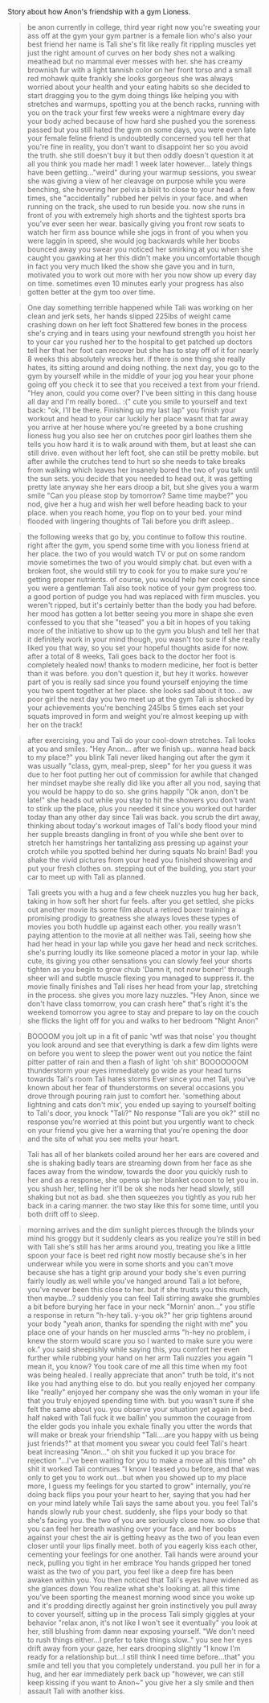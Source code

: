 Story about how Anon's friendship with a gym Lioness.

>be anon
>currently in college, third year
>right now you're sweating your ass off at the gym
>your gym partner is a female lion who's also your best friend
>her name is Tali
>she's fit 
>like really fit
>rippling muscles yet just the right amount of curves on her body
>shes not a walking meathead but no mammal ever messes with her.
>she has creamy brownish fur with a light tannish color on her front torso and a small red mohawk
>quite frankly she looks gorgeous
>she was always worried about your health and your eating habits so she decided to start dragging you to the gym
>doing things like helping you with stretches and warmups, spotting you at the bench racks, running with you on the track
>your first few weeks were a nightmare
>every day your body ached because of how hard she pushed you
>the soreness passed but you still hated the gym
>on some days, you were even late
>your female feline friend is undoubtedly concerned 
>you tell her that you're fine
>in reality, you don't want to disappoint her so you avoid the truth.
>she still doesn't buy it but then oddly doesn't question it at all
>you think you made her mad!
>1 week later however...
>lately things have been getting..."weird"
>during your warmup sessions, you swear she was giving a view of her cleavage on purpose
>while you were benching, she hovering her pelvis a biiiit to close to your head.
>a few times, she "accidentally" rubbed her pelvis in your face.
>and when running on the track, she used to run beside you.
>now she runs in front of you
>with extremely high shorts and the tightest sports bra you've ever seen her wear.
>basically giving you front row seats to watch her firm ass bounce while she jogs in front of you
>when you were laggin in speed, she would jog backwards while her boobs bounced away
>you swear you noticed her smirking at you when she caught you gawking at her
>this didn't make you uncomfortable though
>in fact you very much liked the show she gave you
>and in turn, motivated you to work out more with her
>you now show up every day on time.
>sometimes even 10 minutes early
>your progress has also gotten better at the gym too over time. 


>One day something terrible happened
>while Tali was working on her clean and jerk sets, her hands slipped
>225lbs of weight came crashing down on her left foot
>Shattered few bones in the process
>she's crying and in tears
>using your newfound strength you hoist her to your car
>you rushed her to the hospital to get patched up
>doctors tell her that her foot can recover but she has to stay off of it for nearly 8 weeks
>this absolutely wrecks her.
>if there is one thing she really hates, its sitting around and doing nothing.
>the next day, you go to the gym by yourself
>while in the middle of your jog you hear your phone going off
>you check it to see that you received a text from your friend.
>"Hey anon, could you come over? I've been sitting in this dang house all day and I'm really bored.. :("
>cute
>you smile to yourself and text back: "ok, I'll be there. Finishing up my last lap"
>you finish your workout and head to your car
>luckily her place wasnt that far away
>you arrive at her house where you're greeted by a bone crushing lioness hug
>you also see her on crutches
>poor girl loathes them
>she tells you how hard it is to walk around with them, but at least she can still drive.
>even without her left foot, she can still be pretty mobile.
>but after awhile the crutches tend to hurt so she needs to take breaks from walking
>which leaves her insanely bored
>the two of you talk until the sun sets.
>you decide that you needed to head out, it was getting pretty late anyway
>she her ears droop a bit, but she gives you a warm smile
>"Can you please stop by tomorrow? Same time maybe?"
>you nod, give her a hug and wish her well before heading back to your place.
>when you reach home, you flop on to your bed.
>your mind flooded with lingering thoughts of Tali before you drift asleep.. 


>the following weeks that go by, you continue to follow this routine.
>right after the gym, you spend some time with you lioness friend at her place.
>the two of you would watch TV or put on some random movie
>sometimes the two of you would simply chat.
>but even with a broken foot, she would still try to cook for you to make sure you're getting proper nutrients.
>of course, you would help her cook too since you were a gentleman
>Tali also took notice of your gym progress too.
>a good portion of pudge you had was replaced with firm muscles. 
>you weren't ripped, but it's certainly better than the body you had before. 
>her mood has gotten a lot better seeing you more in shape
>she even confessed to you that she "teased" you a bit in hopes of you taking more of the initiative to show up to the gym
>you blush and tell her that it definitely work
>in your mind though, you wasn't too sure if she really liked you that way, so you set your hopeful thoughts aside for now.
>after a total of 8 weeks, Tali goes back to the doctor
>her foot is completely healed now!
>thanks to modern medicine, her foot is better than it was before.
>you don't question it, but hey it works.
>however part of you is really sad since you found yourself enjoying the time you two spent together at her place. 
>she looks sad about it too...
>aw poor girl
>the next day you two meet up at the gym
>Tali is shocked by your achievements
>you're benching 245lbs 5 times each set
>your squats improved in form and weight
>you're almost keeping up with her on the track! 


>after exercising, you and Tali do your cool-down stretches.
>Tali looks at you and smiles.
>"Hey Anon... after we finish up.. wanna head back to my place?"
>you blink
>Tali never liked hanging out after the gym
>it was usually "class, gym, meal-prep, sleep" for her
>you guess it was due to her foot putting her out of commission for awhile that changed her mindset
>maybe she really did like you after all
>you nod, saying that you would be happy to do so.
>she grins happily
>"Ok anon, don't be late!"
>she heads out while you stay to hit the showers 
>you don't want to stink up the place, plus you needed it since you worked out harder today than any other day since Tali was back.
>you scrub the dirt away, thinking about today's workout
>images of Tali's body flood your mind 
>her supple breasts dangling in front of you while she bent over to stretch her hamstrings 
>her tantalizing ass pressing up against your crotch while you spotted behind her during squats
>No brain! Bad!
>you shake the vivid pictures from your head
>you finished showering and put your fresh clothes on.
>stepping out of the building, you start your car to meet up with Tali as planned. 


>Tali greets you with a hug and a few cheek nuzzles
>you hug her back, taking in how soft her short fur feels.
>after you get settled, she picks out another movie
>its some film about a retired boxer training a promising prodigy to greatness
>she always loves these types of movies
>you both huddle up against each other.
>you really wasn't paying attention to the movie at all
>neither was Tali, seeing how she had her head in your lap while you gave her head and neck scritches.
>she's purring loudly
>its like someone placed a motor in your lap.
>while cute, its giving you other sensations
>you can slowly feel your shorts tighten as you begin to grow chub
>'Damn it, not now boner!'
>through sheer will and subtle muscle flexing you managed to suppress it.
>the movie finally finishes and Tali rises her head from your lap, stretching in the process.
>she gives you more lazy nuzzles.
>"Hey Anon, since we don't have class tomorrow, you can crash here"
>that's right it's the weekend tomorrow
>you agree to stay and prepare to lay on the couch
>she flicks the light off for you and walks to her bedroom
>"Night Anon"


>BOOOOM
>you jolt up in a fit of panic
>'wtf was that noise' you thought 
>you look around and see that everything is dark
>a few dim lights were on before you went to sleep
>the power went out
>you notice the faint pitter patter of rain
>and then a flash of light
>'oh shit'
>BOOOOOOOM
>thunderstorm 
>your eyes immediately go wide as your head turns towards Tali's room
>Tali hates storms
>Ever since you met Tali, you've known about her fear of thunderstorms
>on several occasions you drove through pouring rain just to comfort her.
>'something about lightning and cats don't mix', you ended up saying to yourself
>bolting to Tali's door, you knock
>"Tali?"
>No response
>"Tali are you ok?"
>still no response 
>you're worried at this point but you urgently want to check on your friend
>you give her a warning that you're opening the door
>and the site of what you see melts your heart. 

>Tali has all of her blankets coiled around her
>her ears are covered and she is shaking badly
>tears are streaming down from her face as she faces away from the window, towards the door
>you quickly rush to her
>and as a response, she opens up her blanket cocoon to let you in.
>you shush her, telling her it'll be ok
>she nods her head slowly, still shaking but not as bad.
>she then squeezes you tightly as you rub her back in a caring manner.
>the two stay like this for some time, until you both drift off to sleep.

>morning arrives and the dim sunlight pierces through the blinds
>your mind his groggy but it suddenly clears as you realize you're still in bed with Tali
>she's still has her arms around you, treating you like a little spoon
>your face is beet red right now
>mostly because she's in her underwear while you were in some shorts
>and you can't move because she has a tight grip around your body
>she's even purring fairly loudly as well
>while you've hanged around Tali a lot before, you've never been this close to her. 
>but if she trusts you this much, then maybe...?
>suddenly you can feel Tali stirring awake
>she grumbles a bit before burying her face in your neck
>"Mornin' anon..."
>you stifle a response in return
>"h-hey tali. y-you ok?"
>her grip tightens around your body
>"yeah anon, thanks for spending the night with me"
>you place one of your hands on her muscled arms
>"h-hey no problem, i knew the storm would scare you so I wanted to make sure you were ok." you said sheepishly
>while saying this, you comfort her even further while rubbing your hand on her arm
>Tali nuzzles you again 
>"I mean it, you know? You took care of me all this time when my foot was being healed. I really appreciate that anon"
>truth be told, it's not like you had anything else to do. 
>but you really enjoyed her company
>like "really" enjoyed her company
>she was the only woman in your life that you truly enjoyed spending time with.
>but you wasn't sure if she felt the same about you. 
>you observe your situation yet again
>in bed. 
>half naked with Tali
>fuck it we ballin'
>you summon the courage from the elder gods
>you inhale
>you exhale
>finally you utter the words that will make or break your friendship
>"Tali....are you happy with us being just friends?" 
>at that moment you swear you could feel Tali's heart beat increasing
>"Anon..."
>oh shit you fucked it up
>you brace for rejection
>"...I've been waiting for you to make a move all this time"
>oh shit it worked
>Tali continues "I know I teased you before, and that was only to get you to work out...but when you showed up to my place more, I guess my feelings for you started to grow"
>internally, you're doing back flips
>you pour your heart to her, saying that you had her on your mind lately while Tali says the same about you. 
>you feel Tali's hands slowly rub your chest. 
>suddenly, she flips your body so that she's facing you. 
>the two of you are seriously close now.
>so close that you can feel her breath washing over your face. 
>and her boobs against your chest
>the air is getting heavy as the two of you lean even closer
>until your lips finally meet. 
>both of  you eagerly kiss each other, cementing your feelings for one another.
>Tali hands were around your neck, pulling you tight in her embrace
>You hands gripped her toned waist
>as the two of you part, you feel like a deep fire has been awaken within you. 
>You then noticed that Tali's eyes have widened as she glances down
>You realize what she's looking at.
>all this time you've been sporting the meanest morning wood since you woke up
>and it's prodding directly against her groin
>instinctively you pull away to cover yourself, sitting up in the process
>Tali simply giggles at your behavior
>"relax anon, it's not like I won't see it eventually"
>you look at her, still blushing from damn near exposing yourself. 
>"We don't need to rush things either...I prefer to take things slow.."
>you see her eyes drift away from your gaze, her ears drooping slightly
>"I know I'm ready for a relationship but...I still think I need time before...that"
>you smile and tell you that you completely understand. 
>you pull her in for a hug, and her ear immediately perk back up
>"however, we can still keep kissing if you want to Anon~"
>you give her a sly smile 
>and then assault Tali with another kiss.